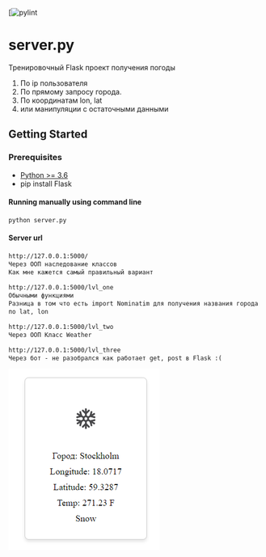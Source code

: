 [![pylint](https://img.shields.io/badge/pylint-1.95-red?logo=python&logoColor=white)

# server.py
Тренировочный Flask проект получения погоды
1. По ip пользователя 
2. По прямому запросу города.
3. По координатам lon, lat
4. или манипуляции с остаточными данными

## Getting Started
### Prerequisites
* [Python >= 3.6](https://www.python.org/downloads/)
* pip install Flask

#### Running manually using command line
```
python server.py
```
#### Server url
```
http://127.0.0.1:5000/
Через ООП наследование классов
Как мне кажется самый правильный вариант
```
```
http://127.0.0.1:5000/lvl_one
Обычными функциями
Разница в том что есть import Nominatim для получения названия города по lat, lon
```

```
http://127.0.0.1:5000/lvl_two
Через ООП Класс Weather
```
```
http://127.0.0.1:5000/lvl_three
Через бот - не разобрался как работает get, post в Flask :(
```
![alt text](Screenshot.png)
